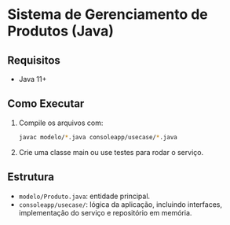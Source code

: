 # Sistema de Gerenciamento de Produtos (Java)

## Requisitos
- Java 11+

## Como Executar
1. Compile os arquivos com:
   ```sh
   javac modelo/*.java consoleapp/usecase/*.java
   ```

2. Crie uma classe main ou use testes para rodar o serviço.

## Estrutura
- `modelo/Produto.java`: entidade principal.
- `consoleapp/usecase/`: lógica da aplicação, incluindo interfaces, implementação do serviço e repositório em memória.
